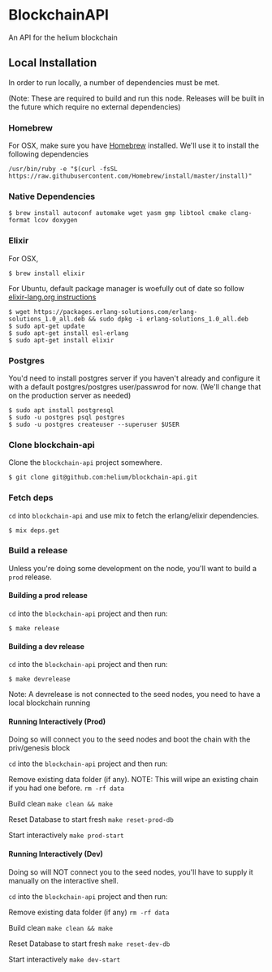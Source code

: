 # BlockchainAPI

An API for the helium blockchain

## Local Installation

In order to run locally, a number of dependencies must be met.

(Note: These are required to build and run this node. Releases will be built in the future which require no external dependencies)

### Homebrew

For OSX, make sure you have [Homebrew](https://brew.sh/) installed. We'll use it to install the following dependencies

```
/usr/bin/ruby -e "$(curl -fsSL https://raw.githubusercontent.com/Homebrew/install/master/install)"
```

### Native Dependencies

```
$ brew install autoconf automake wget yasm gmp libtool cmake clang-format lcov doxygen
```

### Elixir
For OSX,
```
$ brew install elixir
```
For Ubuntu, default package manager is woefully out of date so follow [elixir-lang.org instructions](https://elixir-lang.org/install.html#unix-and-unix-like)
```
$ wget https://packages.erlang-solutions.com/erlang-solutions_1.0_all.deb && sudo dpkg -i erlang-solutions_1.0_all.deb
$ sudo apt-get update
$ sudo apt-get install esl-erlang
$ sudo apt-get install elixir
```

### Postgres

You'd need to install postgres server if you haven't already and configure it with a default postgres/postgres user/passwrod for now. (We'll change that on the production server as needed)

```
$ sudo apt install postgresql
$ sudo -u postgres psql postgres
$ sudo -u postgres createuser --superuser $USER
```


### Clone blockchain-api

Clone the `blockchain-api` project somewhere.

```
$ git clone git@github.com:helium/blockchain-api.git
```

### Fetch deps

`cd` into `blockchain-api` and use mix to fetch the erlang/elixir dependencies.

```
$ mix deps.get
```

### Build a release

Unless you're doing some development on the node, you'll want to build a `prod` release.

#### Building a prod release
`cd` into the `blockchain-api` project and then run:

```
$ make release
```

#### Building a dev release
`cd` into the `blockchain-api` project and then run:

```
$ make devrelease
```

Note: A devrelease is not connected to the seed nodes, you need to have a local blockchain running

#### Running Interactively (Prod)
Doing so will connect you to the seed nodes and boot the chain with the priv/genesis block

`cd` into the `blockchain-api` project and then run:

Remove existing data folder (if any). NOTE: This will wipe an existing chain if you had one before.
`rm -rf data`

Build clean
`make clean && make`

Reset Database to start fresh
`make reset-prod-db`

Start interactively
`make prod-start`


#### Running Interactively (Dev)
Doing so will NOT connect you to the seed nodes, you'll have to supply it manually on the interactive shell.

`cd` into the `blockchain-api` project and then run:

Remove existing data folder (if any)
`rm -rf data`

Build clean
`make clean && make`

Reset Database to start fresh
`make reset-dev-db`

Start interactively
`make dev-start`